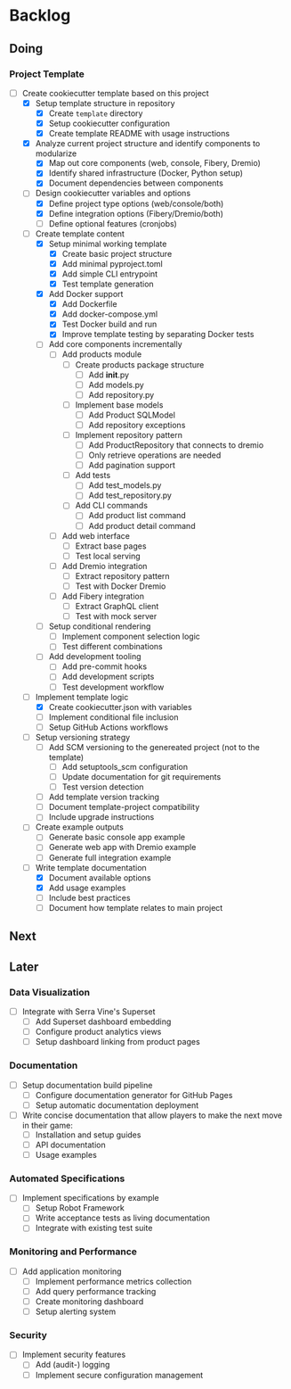 # Backlog

## Doing

### Project Template

- [ ] Create cookiecutter template based on this project
  - [x] Setup template structure in repository
    - [x] Create `template` directory
    - [x] Setup cookiecutter configuration
    - [x] Create template README with usage instructions
  - [x] Analyze current project structure and identify components to modularize
    - [x] Map out core components (web, console, Fibery, Dremio)
    - [x] Identify shared infrastructure (Docker, Python setup)
    - [x] Document dependencies between components
  - [ ] Design cookiecutter variables and options
    - [x] Define project type options (web/console/both)
    - [x] Define integration options (Fibery/Dremio/both)
    - [ ] Define optional features (cronjobs)
  - [ ] Create template content
    - [x] Setup minimal working template
      - [x] Create basic project structure
      - [x] Add minimal pyproject.toml
      - [x] Add simple CLI entrypoint
      - [x] Test template generation
    - [x] Add Docker support
      - [x] Add Dockerfile
      - [x] Add docker-compose.yml
      - [x] Test Docker build and run
      - [x] Improve template testing by separating Docker tests
    - [ ] Add core components incrementally
      - [ ] Add products module
        - [ ] Create products package structure
          - [ ] Add __init__.py
          - [ ] Add models.py
          - [ ] Add repository.py
        - [ ] Implement base models
          - [ ] Add Product SQLModel
          - [ ] Add repository exceptions
        - [ ] Implement repository pattern
          - [ ] Add ProductRepository that connects to dremio
          - [ ] Only retrieve operations are needed
          - [ ] Add pagination support
        - [ ] Add tests
          - [ ] Add test_models.py
          - [ ] Add test_repository.py
        - [ ] Add CLI commands
          - [ ] Add product list command
          - [ ] Add product detail command
      - [ ] Add web interface
        - [ ] Extract base pages
        - [ ] Test local serving
      - [ ] Add Dremio integration
        - [ ] Extract repository pattern
        - [ ] Test with Docker Dremio
      - [ ] Add Fibery integration
        - [ ] Extract GraphQL client
        - [ ] Test with mock server
    - [ ] Setup conditional rendering
      - [ ] Implement component selection logic
      - [ ] Test different combinations
    - [ ] Add development tooling
      - [ ] Add pre-commit hooks
      - [ ] Add development scripts
      - [ ] Test development workflow
  - [ ] Implement template logic
    - [x] Create cookiecutter.json with variables
    - [ ] Implement conditional file inclusion
    - [ ] Setup GitHub Actions workflows
  - [ ] Setup versioning strategy
    - [ ] Add SCM versioning to the genereated project (not to the template)
      - [ ] Add setuptools_scm configuration
      - [ ] Update documentation for git requirements
      - [ ] Test version detection
    - [ ] Add template version tracking
    - [ ] Document template-project compatibility
    - [ ] Include upgrade instructions
  - [ ] Create example outputs
    - [ ] Generate basic console app example
    - [ ] Generate web app with Dremio example
    - [ ] Generate full integration example
  - [ ] Write template documentation
    - [x] Document available options
    - [x] Add usage examples
    - [ ] Include best practices
    - [ ] Document how template relates to main project

## Next

## Later

### Data Visualization

- [ ] Integrate with Serra Vine's Superset
  - [ ] Add Superset dashboard embedding
  - [ ] Configure product analytics views
  - [ ] Setup dashboard linking from product pages

### Documentation

- [ ] Setup documentation build pipeline
  - [ ] Configure documentation generator for GitHub Pages
  - [ ] Setup automatic documentation deployment
- [ ] Write concise documentation that allow players to make the next move in their game:
  - [ ] Installation and setup guides
  - [ ] API documentation
  - [ ] Usage examples

### Automated Specifications

- [ ] Implement specifications by example
  - [ ] Setup Robot Framework
  - [ ] Write acceptance tests as living documentation
  - [ ] Integrate with existing test suite

### Monitoring and Performance

- [ ] Add application monitoring
  - [ ] Implement performance metrics collection
  - [ ] Add query performance tracking
  - [ ] Create monitoring dashboard
  - [ ] Setup alerting system

### Security

- [ ] Implement security features
  - [ ] Add (audit-) logging
  - [ ] Implement secure configuration management
